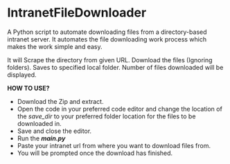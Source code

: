 # IntranetFileDownloader
A Python script to automate downloading files from a directory-based intranet server.
It automates the file downloading work process which makes the work simple and easy.

It will Scrape the directory from given URL.
Download the files (Ignoring folders).
Saves to specified local folder.
Number of files downloaded will be displayed.

<b>HOW TO USE?</b>
- Download the Zip and extract.
- Open the code in your preferred code editor and change the location of the <i>save_dir</i> to your preferred folder location for the files to be downloaded in.
- Save and close the editor.
- Run the <b><i>main.py</i></b>
- Paste your intranet url from where you want to download files from.
- You will be prompted once the download has finished.